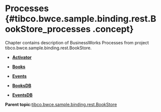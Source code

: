 # Processes {#tibco.bwce.sample.binding.rest.BookStore_processes .concept}

Chapter contains description of BusinessWorks Processes from project tibco.bwce.sample.binding.rest.BookStore.

-   **[Activator](../../../projects/tibco.bwce.sample.binding.rest.BookStore/Processes/tibco/bwce/sample/binding/rest/bookstore/Activator.bwp.md)**  

-   **[Books](../../../projects/tibco.bwce.sample.binding.rest.BookStore/Processes/tibco/bwce/sample/binding/rest/bookstore/Books.bwp.md)**  

-   **[Events](../../../projects/tibco.bwce.sample.binding.rest.BookStore/Processes/tibco/bwce/sample/binding/rest/bookstore/Events.bwp.md)**  

-   **[BooksDB](../../../projects/tibco.bwce.sample.binding.rest.BookStore/Processes/tibco/bwce/sample/binding/rest/bookstore/db/BooksDB.bwp.md)**  

-   **[EventsDB](../../../projects/tibco.bwce.sample.binding.rest.BookStore/Processes/tibco/bwce/sample/binding/rest/bookstore/db/EventsDB.bwp.md)**  


**Parent topic:**[tibco.bwce.sample.binding.rest.BookStore](../../../projects/tibco.bwce.sample.binding.rest.BookStore/tibco.bwce.sample.binding.rest.BookStore.md)

